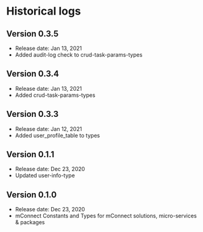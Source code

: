 # Historical logs

## Version 0.3.5

- Release date: Jan 13, 2021
- Added audit-log check to crud-task-params-types

## Version 0.3.4

- Release date: Jan 13, 2021
- Added crud-task-params-types

## Version 0.3.3

- Release date: Jan 12, 2021
- Added user_profile_table to types

## Version 0.1.1

- Release date: Dec 23, 2020
- Updated user-info-type

## Version 0.1.0

- Release date: Dec 23, 2020
- mConnect Constants and Types for mConnect solutions, micro-services & packages
